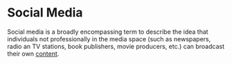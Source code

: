 # Social Media

Social media is a broadly encompassing term to describe the idea that individuals not professionally in the media space (such as newspapers, radio an TV stations, book publishers, movie producers, etc.) can broadcast their own [content](/docs/glossary/content).